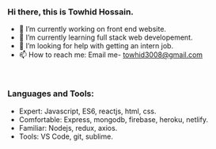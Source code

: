 ### Hi there, this is Towhid Hossain.

- 🔭 I’m currently working on front end website.
- 🌱 I’m currently learning full stack web developement.
- 🤔 I’m looking for help with getting an intern job.
- 📫 How to reach me: Email me- towhid3008@gmail.com
<br/>


### Languages and Tools:

-  Expert: Javascript, ES6, reactjs, html, css.
-  Comfortable: Express, mongodb, firebase, heroku, netlify.
-  Familiar: Nodejs, redux, axios.
-  Tools: VS Code, git, sublime.

<br />
